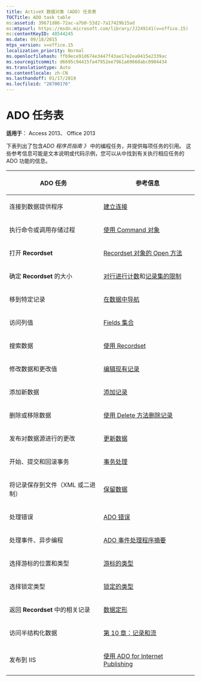 ```yaml
---
title: ActiveX 数据对象 (ADO) 任务表
TOCTitle: ADO task table
ms:assetid: 39671d86-72ac-a7b0-53d2-7a17429b15ad
ms:mtpsurl: https://msdn.microsoft.com/library/JJ249141(v=office.15)
ms:contentKeyID: 48544245
ms.date: 09/18/2015
mtps_version: v=office.15
localization_priority: Normal
ms.openlocfilehash: ffb9ece91d674e3447f43ae17e2ea9415e2339ac
ms.sourcegitcommit: d6695c94415fa47952ee7961a69660abc0904434
ms.translationtype: Auto
ms.contentlocale: zh-CN
ms.lasthandoff: 01/17/2019
ms.locfileid: "28700176"
---
```

# <a name="ado-task-table"></a>ADO 任务表

**适用于**： Access 2013、 Office 2013

下表列出了包含*ADO 程序员指南 》* 中的编程任务，并提供每项任务的引用。 这些参考信息可能是文本说明或代码示例，您可以从中找到有关执行相应任务的 ADO 功能的信息。

<table>
<colgroup>
<col style="width: 50%" />
<col style="width: 50%" />
</colgroup>
<thead>
<tr class="header">
<th><p>ADO 任务</p></th>
<th><p>参考信息</p></th>
</tr>
</thead>
<tbody>
<tr class="odd">
<td><p>连接到数据提供程序</p></td>
<td><p><a href="making-a-connection.md">建立连接</a></p></td>
</tr>
<tr class="even">
<td><p>执行命令或调用存储过程</p></td>
<td><p><a href="using-the-command-object-access.md">使用 Command 对象</a></p></td>
</tr>
<tr class="odd">
<td><p>打开 <strong>Recordset</strong></p></td>
<td><p><a href="open-method-ado-recordset.md">Recordset 对象的 Open 方法</a></p></td>
</tr>
<tr class="even">
<td><p>确定 <strong>Recordset</strong> 的大小</p></td>
<td><p><a href="counting-rows.md">对行进行计数</a>和<a href="the-limits-of-a-recordset.md">记录集的限制</a></p></td>
</tr>
<tr class="odd">
<td><p>移到特定记录</p></td>
<td><p><a href="navigating-through-the-data.md">在数据中导航</a></p></td>
</tr>
<tr class="even">
<td><p>访问列值</p></td>
<td><p><a href="the-fields-collection.md">Fields 集合</a></p></td>
</tr>
<tr class="odd">
<td><p>搜索数据</p></td>
<td><p><a href="working-with-recordsets.md">使用 Recordset</a></p></td>
</tr>
<tr class="even">
<td><p>修改数据和更改值</p></td>
<td><p><a href="editing-existing-records.md">编辑现有记录</a></p></td>
</tr>
<tr class="odd">
<td><p>添加新数据</p></td>
<td><p><a href="adding-records.md">添加记录</a></p></td>
</tr>
<tr class="even">
<td><p>删除或移除数据</p></td>
<td><p><a href="deleting-records-using-the-delete-method.md">使用 Delete 方法删除记录</a></p></td>
</tr>
<tr class="odd">
<td><p>发布对数据源进行的更改</p></td>
<td><p><a href="updating-data.md">更新数据</a></p></td>
</tr>
<tr class="even">
<td><p>开始、提交和回滚事务</p></td>
<td><p><a href="transaction-processing.md">事务处理</a></p></td>
</tr>
<tr class="odd">
<td><p>将记录保存到文件（XML 或二进制）</p></td>
<td><p><a href="persisting-data.md">保留数据</a></p></td>
</tr>
<tr class="even">
<td><p>处理错误</p></td>
<td><p><a href="ado-errors.md">ADO 错误</a></p></td>
</tr>
<tr class="odd">
<td><p>处理事件、异步编程</p></td>
<td><p><a href="ado-event-handler-summary.md">ADO 事件处理程序摘要</a></p></td>
</tr>
<tr class="even">
<td><p>选择游标的位置和类型</p></td>
<td><p><a href="types-of-cursors.md">游标的类型</a></p></td>
</tr>
<tr class="odd">
<td><p>选择锁定类型</p></td>
<td><p><a href="types-of-locks.md">锁定的类型</a></p></td>
</tr>
<tr class="even">
<td><p>返回 <strong>Recordset</strong> 中的相关记录</p></td>
<td><p><a href="data-shaping.md">数据定形</a></p></td>
</tr>
<tr class="odd">
<td><p>访问半结构化数据</p></td>
<td><p><a href="chapter-10-records-and-streams.md">第 10 章：记录和流</a></p></td>
</tr>
<tr class="even">
<td><p>发布到 IIS</p></td>
<td><p><a href="using-ado-for-internet-publishing.md">使用 ADO for Internet Publishing</a></p></td>
</tr>
</tbody>
</table>

